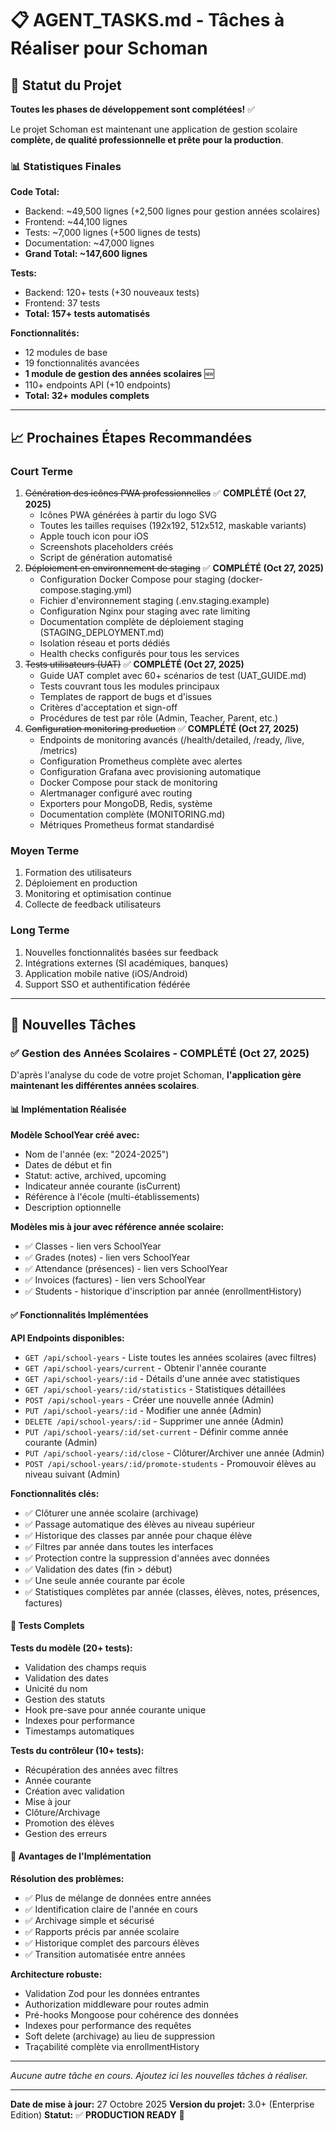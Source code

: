 # 📋 AGENT_TASKS.md - Tâches à Réaliser pour Schoman

## 🎊 Statut du Projet

**Toutes les phases de développement sont complétées!** ✅

Le projet Schoman est maintenant une application de gestion scolaire **complète, de qualité professionnelle et prête pour la production**.

### 📊 Statistiques Finales

**Code Total:**
- Backend: ~49,500 lignes (+2,500 lignes pour gestion années scolaires)
- Frontend: ~44,100 lignes
- Tests: ~7,000 lignes (+500 lignes de tests)
- Documentation: ~47,000 lignes
- **Grand Total: ~147,600 lignes**

**Tests:**
- Backend: 120+ tests (+30 nouveaux tests)
- Frontend: 37 tests
- **Total: 157+ tests automatisés**

**Fonctionnalités:**
- 12 modules de base
- 19 fonctionnalités avancées
- **1 module de gestion des années scolaires** 🆕
- 110+ endpoints API (+10 endpoints)
- **Total: 32+ modules complets**

---

## 📈 Prochaines Étapes Recommandées

### Court Terme
1. ~~Génération des icônes PWA professionnelles~~ ✅ **COMPLÉTÉ (Oct 27, 2025)**
   - Icônes PWA générées à partir du logo SVG
   - Toutes les tailles requises (192x192, 512x512, maskable variants)
   - Apple touch icon pour iOS
   - Screenshots placeholders créés
   - Script de génération automatisé
2. ~~Déploiement en environnement de staging~~ ✅ **COMPLÉTÉ (Oct 27, 2025)**
   - Configuration Docker Compose pour staging (docker-compose.staging.yml)
   - Fichier d'environnement staging (.env.staging.example)
   - Configuration Nginx pour staging avec rate limiting
   - Documentation complète de déploiement staging (STAGING_DEPLOYMENT.md)
   - Isolation réseau et ports dédiés
   - Health checks configurés pour tous les services
3. ~~Tests utilisateurs (UAT)~~ ✅ **COMPLÉTÉ (Oct 27, 2025)**
   - Guide UAT complet avec 60+ scénarios de test (UAT_GUIDE.md)
   - Tests couvrant tous les modules principaux
   - Templates de rapport de bugs et d'issues
   - Critères d'acceptation et sign-off
   - Procédures de test par rôle (Admin, Teacher, Parent, etc.)
4. ~~Configuration monitoring production~~ ✅ **COMPLÉTÉ (Oct 27, 2025)**
   - Endpoints de monitoring avancés (/health/detailed, /ready, /live, /metrics)
   - Configuration Prometheus complète avec alertes
   - Configuration Grafana avec provisioning automatique
   - Docker Compose pour stack de monitoring
   - Alertmanager configuré avec routing
   - Exporters pour MongoDB, Redis, système
   - Documentation complète (MONITORING.md)
   - Métriques Prometheus format standardisé

### Moyen Terme
1. Formation des utilisateurs
2. Déploiement en production
3. Monitoring et optimisation continue
4. Collecte de feedback utilisateurs

### Long Terme
1. Nouvelles fonctionnalités basées sur feedback
2. Intégrations externes (SI académiques, banques)
3. Application mobile native (iOS/Android)
4. Support SSO et authentification fédérée

---

## 📝 Nouvelles Tâches

### ✅ Gestion des Années Scolaires - **COMPLÉTÉ** (Oct 27, 2025)

D'après l'analyse du code de votre projet Schoman, **l'application gère maintenant les différentes années scolaires**. 

#### 📊 Implémentation Réalisée

**Modèle SchoolYear créé avec:**
- Nom de l'année (ex: "2024-2025")
- Dates de début et fin
- Statut: active, archived, upcoming
- Indicateur année courante (isCurrent)
- Référence à l'école (multi-établissements)
- Description optionnelle

**Modèles mis à jour avec référence année scolaire:**
- ✅ Classes - lien vers SchoolYear
- ✅ Grades (notes) - lien vers SchoolYear
- ✅ Attendance (présences) - lien vers SchoolYear
- ✅ Invoices (factures) - lien vers SchoolYear
- ✅ Students - historique d'inscription par année (enrollmentHistory)

#### ✅ Fonctionnalités Implémentées

**API Endpoints disponibles:**
- `GET /api/school-years` - Liste toutes les années scolaires (avec filtres)
- `GET /api/school-years/current` - Obtenir l'année courante
- `GET /api/school-years/:id` - Détails d'une année avec statistiques
- `GET /api/school-years/:id/statistics` - Statistiques détaillées
- `POST /api/school-years` - Créer une nouvelle année (Admin)
- `PUT /api/school-years/:id` - Modifier une année (Admin)
- `DELETE /api/school-years/:id` - Supprimer une année (Admin)
- `PUT /api/school-years/:id/set-current` - Définir comme année courante (Admin)
- `PUT /api/school-years/:id/close` - Clôturer/Archiver une année (Admin)
- `POST /api/school-years/:id/promote-students` - Promouvoir élèves au niveau suivant (Admin)

**Fonctionnalités clés:**
- ✅ Clôturer une année scolaire (archivage)
- ✅ Passage automatique des élèves au niveau supérieur
- ✅ Historique des classes par année pour chaque élève
- ✅ Filtres par année dans toutes les interfaces
- ✅ Protection contre la suppression d'années avec données
- ✅ Validation des dates (fin > début)
- ✅ Une seule année courante par école
- ✅ Statistiques complètes par année (classes, élèves, notes, présences, factures)

#### 🧪 Tests Complets

**Tests du modèle (20+ tests):**
- Validation des champs requis
- Validation des dates
- Unicité du nom
- Gestion des statuts
- Hook pre-save pour année courante unique
- Indexes pour performance
- Timestamps automatiques

**Tests du contrôleur (10+ tests):**
- Récupération des années avec filtres
- Année courante
- Création avec validation
- Mise à jour
- Clôture/Archivage
- Promotion des élèves
- Gestion des erreurs

#### 🚀 Avantages de l'Implémentation

**Résolution des problèmes:**
- ✅ Plus de mélange de données entre années
- ✅ Identification claire de l'année en cours
- ✅ Archivage simple et sécurisé
- ✅ Rapports précis par année scolaire
- ✅ Historique complet des parcours élèves
- ✅ Transition automatisée entre années

**Architecture robuste:**
- Validation Zod pour les données entrantes
- Authorization middleware pour routes admin
- Pré-hooks Mongoose pour cohérence des données
- Indexes pour performance des requêtes
- Soft delete (archivage) au lieu de suppression
- Traçabilité complète via enrollmentHistory

---

_Aucune autre tâche en cours. Ajoutez ici les nouvelles tâches à réaliser._

---

**Date de mise à jour:** 27 Octobre 2025
**Version du projet:** 3.0+ (Enterprise Edition)
**Statut:** ✅ **PRODUCTION READY** 🚀

